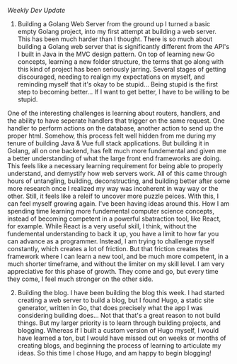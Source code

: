 *Weekly Dev Update*

1) Building a Golang Web Server from the ground up
I turned a basic empty Golang project, into my first attempt at building a web server. This has been much harder than I thought. There is so much about building a Golang web server that is significantly different from the API's I built in Java in the MVC design pattern. On top of learning new Go concepts, learning a new folder structure, the terms that go along with this kind of project has been seriously jarring. Several stages of getting discouraged, needing to realign my expectations on myself, and reminding myself that it's okay to be stupid... Being stupid is the first step to becoming better... If I want to get better, I have to be willing to be stupid. 

One of the interesting challenges is learning about routers, handlers, and the ability to have seperate handlers that trigger on the same request. One handler to perform actions on the database, another action to send up the proper html. Somehow, this process felt well hidden from me during my tenure of building Java & Vue full stack applications. But building it in Golang, all on one backend, has felt much more fundemental and given me a better understanding of what the large front end frameworks are doing. This feels like a necessary learning requirement for being able to properly understand, and demystify how web servers work. All of this came through hours of untangling, building, deconstructing, and building better after some more research once I realized my way was incoherent in way way or the other. Still, it feels like a releif to uncover more puzzle peices. With this, I can feel myself growing again. I've been having ideas around this. How I am spending time learning more fundemental computer science concepts, instead of becoming competent in a powerful sbatraction tool, like React, for example. While React is a very useful skill, I think, without the fundemental understanding to back it up, you have a limit to how far you can advance as a programmer. Instead, I am trying to challenge myself constantly, which creates a lot of friction. But that friction creates the framework where I can learn a new tool, and be much more competent, in a much shorter timeframe, and without the limiter on my skill level. I am very appreciative for this phase of growth. They come and go, but every time they come, I feel much stronger on the other side.


2) Building the blog.
I have been building the blog this week. I had started creating a web server to build a blog, but I found Hugo, a static site generator, written in Go, that does precisely what the app I was considering building does... Not that that's a great reason to not build things. But my larger priority is to learn through building projects, and blogging. Whereas if I built a custom version of Hugo myself, I would have learned a ton, but I would have missed out on weeks or months of creating blogs, and beginning the process of learning to articulate my ideas. So this time I chose Hugo, and am happy to begin blogging!